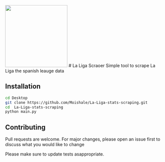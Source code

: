 <img src="https://i.gifer.com/origin/66/6621966453e47f239b84e6bb2911560c.gif" width="200"/>
# La Liga Scraoer
Simple tool to scrape La Liga the spanish leauge data
 
 ## Installation

```bash
cd Desktop
git clone https://github.com/Moishale/La-Liga-stats-scraping.git
cd  La-Liga-stats-scraping
python main.py
```
## Contributing
Pull requests are welcome. For major changes, please open an issue first to discuss what you would like to change 

 Please make sure to update tests asappropriate.
